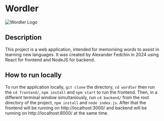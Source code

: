 # Wordler

![Wordler Logo](frontend/public/images/favicon.ico)

## Description

This project is a web application, intended for memorising words to assist in learning new languages.
It was created by Alexander Fedchin in 2024 using React for frontend and NodeJS for backend.

## How to run locally

To run the application locally, `git clone` the directory, `cd wordler` then run the `cd frontend/`,
`npm install` and `npm start` to run the frontend. Then, in a different terminal window
simultaniously, run `cd backend/` from the root directory of the project, `npm install` and
`node index.js`. After that the frontend will be running on http://localhost:3000/ and backend
will be running on http://localhost:8000/ at the same time.
